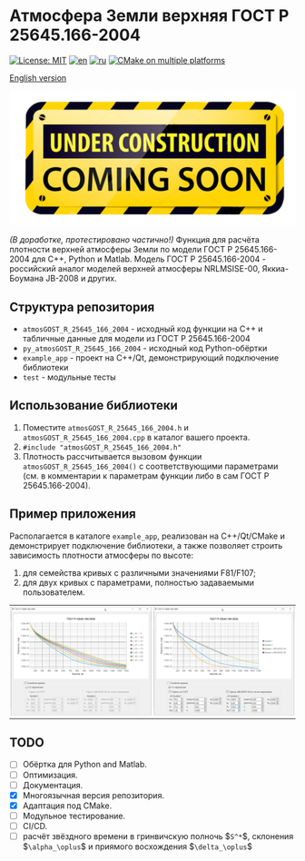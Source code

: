 # Атмосфера Земли верхняя ГОСТ Р 25645.166-2004

[![License: MIT](https://img.shields.io/badge/License-MIT-yellow.svg)](https://opensource.org/licenses/MIT) [![en](https://img.shields.io/badge/lang-en-green.svg)](README.EN.md) [![ru](https://img.shields.io/badge/lang-ru-green.svg)](README.md) [![CMake on multiple platforms](https://github.com/Ornstein89/atmosGOST_R_25645_166_2004/actions/workflows/cmake-multi-platform.yml/badge.svg)](https://github.com/Ornstein89/atmosGOST_R_25645_166_2004/actions/workflows/cmake-multi-platform.yml)

[English version](README.EN.md)

![В разработке](under_construction.png)

*(В доработке, протестировано частично!)* Функция для расчёта плотности верхней атмосферы Земли по модели ГОСТ Р 25645.166-2004 для C++, Python и Matlab. Модель ГОСТ Р 25645.166-2004 - российский аналог моделей верхней атмосферы NRLMSISE-00, Яккиа-Боумана JB-2008 и других.

## Структура репозитория

- `atmosGOST_R_25645_166_2004` - исходный код функции на C++ и табличные данные для модели из ГОСТ Р 25645.166-2004
- `py_atmosGOST_R_25645_166_2004` - исходный код Python-обёртки
- `example_app` - проект на C++/Qt, демонстрирующий подключение библиотеки
- `test` - модульные тесты

## Использование библиотеки

1. Поместите `atmosGOST_R_25645_166_2004.h` и `atmosGOST_R_25645_166_2004.cpp` в каталог вашего проекта.
2. `#include "atmosGOST_R_25645_166_2004.h"`
3. Плотность рассчитывается вызовом функции `atmosGOST_R_25645_166_2004()` с соответствующими параметрами (см. в комментарии к параметрам функции либо в сам ГОСТ Р 25645.166-2004).

## Пример приложения

Располагается в каталоге `example_app`, реализован на C++/Qt/CMake и демонстрирует подключение библиотеки, а также позволяет строить зависимость плотности атмосферы по высоте:

1) для семейства кривых с различными значениями F81/F107;
2) для двух кривых с параметрами, полностью задаваемыми пользователем.

<table style="border:none;padding:0px;margin:0px;">
    <tr style="border:none;padding:0px;margin:0px;">
        <td style="border:none;padding:2px;margin:0px;">
            <img src="example_app/example_app_1.png"/>
        </td>
        <td style="border:none;padding:2px;margin:0px;">
            <img src="example_app/example_app_2.png"/>
        </td>
    </tr>
</table>

## TODO

- [ ] Обёртка для Python and Matlab.
- [ ] Оптимизация.
- [ ] Документация.
- [x] Многоязычная версия репозитория.
- [x] Адаптация под CMake.
- [ ] Модульное тестирование.
- [ ] CI/CD.
- [ ] расчёт звёздного времени в гринвичскую полночь \$`S^*`\$, склонения \$`\alpha_\oplus`\$ и приямого восхождения \$`\delta_\oplus`\$

